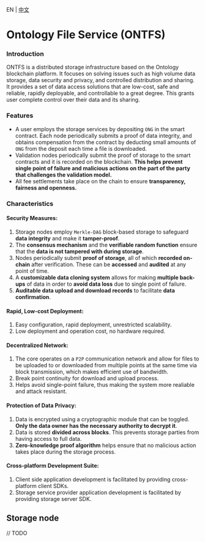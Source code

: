 EN | [中文](README.md)

# Ontology File Service (ONTFS)

### Introduction

ONTFS is a distributed storage infrastructure based on the Ontology blockchain platform. It focuses on solving issues such as high volume data storage, data security and privacy, and controlled distribution and sharing. It provides a set of data access solutions that are low-cost, safe and reliable, rapidly deployable, and controllable to a great degree. This grants user complete control over their data and its sharing.

### Features

- A user employs the storage services by depositing `ONG` in the smart contract. Each node periodically submits a proof of data integrity, and obtains compensation from the contract by deducting small amounts of `ONG` from the deposit each time a file is downloaded.
- Validation nodes periodically submit the proof of storage to the smart contracts and it is recorded on the blockchain. **This helps prevent single point of failure and malicious actions on the part of the party that challenges the validation model.**
- All fee settlements take place on the chain to ensure **transparency, fairness and openness.**

### Characteristics

#### Security Measures:

1. Storage nodes employ `Merkle-DAG` block-based storage to safeguard **data integrity** and make it **tamper-proof**.
2. The **consensus mechanism** and the **verifiable random function** ensure that the **data is not tampered with during storage**.
3. Nodes periodically submit **proof of storage**, all of which **recorded on-chain** after verification. These can be **accessed** and **audited** at any point of time.
4. A **customizable data cloning system** allows for making **multiple back-ups** of data in order to **avoid data loss** due to single point of failure.
5. **Auditable data upload and download records** to facilitate **data confirmation**.

#### Rapid, Low-cost Deployment:

1. Easy configuration, rapid deployment, unrestricted scalability.
2. Low deployment and operation cost, no hardware required.

#### Decentralized Network:

1. The core operates on a `P2P` communication network and allow for files to be uploaded to or downloaded from multiple points at the same time via block transmission, which makes efficient use of bandwidth.
2. Break point continuity for download and upload process.
3. Helps avoid single-point failure, thus making the system more realiable and attack resistant.

#### Protection of Data Privacy:

1. Data is encrypted using a cryptographic module that can be toggled. **Only the data owner has the necessary authority to decrypt it**.
2. Data is stored **divided across blocks**. This prevents storage parties from having access to full data.
3. **Zero-knowledge proof algorithm** helps ensure that no malicious action takes place during the storage process.

#### Cross-platform Development Suite:

1. Client side application development is facilitated by providing cross-platform client SDKs.
2. Storage service provider application development is facilitated by providing storage server SDK.

## Storage node

// TODO